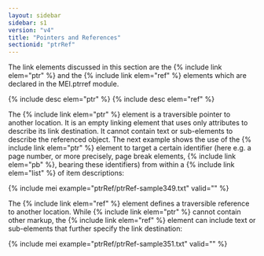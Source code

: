 ```yaml
---
layout: sidebar
sidebar: s1
version: "v4"
title: "Pointers and References"
sectionid: "ptrRef"
---
```


The link elements discussed in this section are the {% include link elem="ptr" %} and the {% include link elem="ref" %} elements which are declared in the MEI.ptrref module.

{% include desc elem="ptr" %}
{% include desc elem="ref" %}

The {% include link elem="ptr" %} element is a traversible pointer to another location. It is an empty linking element that uses only attributes to describe its link destination. It cannot contain text or sub-elements to describe the referenced object. The next example shows the use of the {% include link elem="ptr" %} element to target a certain identifier (here e.g. a page number, or more precisely, page break elements, {% include link elem="pb" %}, bearing these identifiers) from within a {% include link elem="list" %} of item descriptions:

{% include mei example="ptrRef/ptrRef-sample349.txt" valid="" %}

The {% include link elem="ref" %} element defines a traversible reference to another location. While {% include link elem="ptr" %} cannot contain other markup, the {% include link elem="ref" %} element can include text or sub-elements that further specify the link destination:

{% include mei example="ptrRef/ptrRef-sample351.txt" valid="" %}
